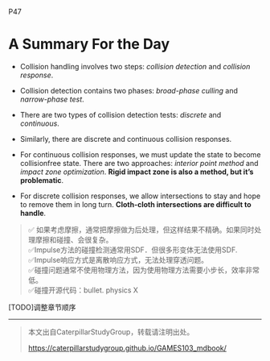 P47   
# A Summary For the Day   

 - Collision handling involves two steps: *collision detection* and *collision response*.    
 
 - Collision detection contains two phases: *broad-phase culling* and *narrow-phase test*.    
 
 - There are two types of collision detection tests: *discrete* and *continuous*.    
 
 - Similarly, there are discrete and continuous collision responses.   
 
 - For continuous collision responses, we must update the state to become collisionfree state. There are two approaches: *interior point method* and *impact zone optimization*. **Rigid impact zone is also a method, but it’s problematic**.    

 - For discrete collision responses, we allow intersections to stay and hope to remove them in long turn. **Cloth-cloth intersections are difficult to handle**.    


> &#x2705; 如果考虑摩擦，通常把摩擦做为后处理，但这样结果不精确。如果同时处理摩擦和碰撞、会很复杂。   
> &#x2705;Impulse方法的碰撞检测通常用SDF．但很多形变体无法使用SDF.    
> &#x2705;Impulse响应方式是离散响应方式，无法处理穿透问题。   
> &#x2705;碰撞问题通常不使用物理方法，因为使用物理方法需要小步长，效率非常低。  
> &#x2705;碰撞开源代码：bullet. physics X   

[TODO]调整章节顺序   

---------------------------------------
> 本文出自CaterpillarStudyGroup，转载请注明出处。
>
> https://caterpillarstudygroup.github.io/GAMES103_mdbook/